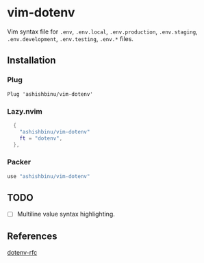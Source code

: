 # vim-dotenv

Vim syntax file for `.env`, `.env.local`, `.env.production`, `.env.staging`, `.env.development`, `.env.testing`, `.env.*` files.

## Installation

### Plug

```vim
Plug 'ashishbinu/vim-dotenv'
```

### Lazy.nvim

```lua
  {
    "ashishbinu/vim-dotenv"
    ft = "dotenv",
  },
```

### Packer

```lua
use "ashishbinu/vim-dotenv"
```

## TODO

- [ ] Multiline value syntax highlighting.

## References

[dotenv-rfc](https://smartmob-rfc.readthedocs.io/en/latest/2-dotenv.html)
